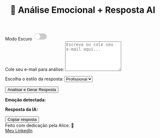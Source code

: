 <!DOCTYPE html>
<html lang="pt-BR">
<head>
<meta charset="UTF-8" />
<meta name="viewport" content="width=device-width, initial-scale=1" />
<title>Analise Emocional - AI Resposta</title>
<style>
  :root {
    --bg-light: #ffcefa;
    --text-light: #222;
    --bg-dark: #1e1e2f;
    --text-dark: #ddd;
    --primary: #fc4c90;
    --secondary: #ff5c9b;
    --border-radius: 8px;
  }

  body {
    margin: 0;
    font-family: 'Segoe UI', Tahoma, Geneva, Verdana, sans-serif;
    background-color: var(--bg-light);
    color: var(--text-light);
    transition: background-color 0.3s, color 0.3s;
  }
  body.dark {
    background-color: var(--bg-dark);
    color: var(--text-dark);
  }

  header {
    padding: 1rem;
    background-color: var(--primary);
    color: white;
    text-align: center;
  }

  main {
    max-width: 600px;
    margin: 2rem auto;
    padding: 1rem;
    background: white;
    border-radius: var(--border-radius);
    box-shadow: 0 0 15px rgba(0,0,0,0.1);
    transition: background 0.3s, color 0.3s;
  }
  body.dark main {
    background: #2c2c44;
  }

  label {
    display: block;
    margin-bottom: 0.5rem;
    font-weight: 600;
  }

  textarea, select, input[type="text"] {
    width: 100%;
    padding: 0.5rem;
    margin-bottom: 1rem;
    border: 2px solid var(--primary);
    border-radius: var(--border-radius);
    font-size: 1rem;
    resize: vertical;
    background: inherit;
    color: inherit;
    transition: background-color 0.3s, color 0.3s, border-color 0.3s;
  }

  button {
    background-color: var(--secondary);
    border: none;
    color: white;
    padding: 0.75rem 1.5rem;
    font-size: 1rem;
    border-radius: var(--border-radius);
    cursor: pointer;
    transition: background-color 0.3s;
  }
  button:hover {
    background-color: #e07b50;
  }

  #result {
    margin-top: 1rem;
    padding: 1rem;
    border: 2px solid var(--primary);
    border-radius: var(--border-radius);
    background-color: #f0e9ff;
    color: #3a026a;
    display: none;
  }
  body.dark #result {
    background-color: #463973;
    color: #d1c4e9;
    border-color: #9575cd;
  }

  #copyBtn {
    margin-top: 1rem;
    background-color: var(--primary);
  }
  #copyBtn:hover {
    background-color: #5a058c;
  }

  .footer {
    margin-top: 2rem;
    font-size: 0.9rem;
    text-align: center;
    color: var(--primary);
  }
  body.dark .footer {
    color: #d1c4e9;
  }

  /* Toggle switch */
  .toggle-switch {
    position: fixed;
    top: 1rem;
    right: 1rem;
    display: flex;
    align-items: center;
    gap: 0.5rem;
    font-weight: 600;
    cursor: pointer;
    user-select: none;
  }
  .toggle-switch input {
    width: 40px;
    height: 20px;
    appearance: none;
    background: #ccc;
    border-radius: 20px;
    position: relative;
    outline: none;
    cursor: pointer;
    transition: background 0.3s;
  }
  .toggle-switch input:checked {
    background: var(--primary);
  }
  .toggle-switch input::before {
    content: "";
    position: absolute;
    width: 18px;
    height: 18px;
    border-radius: 50%;
    top: 1px;
    left: 1px;
    background: white;
    transition: 0.3s;
  }
  .toggle-switch input:checked::before {
    left: 21px;
  }
</style>
</head>
<body>
<header>
  <h1>🧠 Análise Emocional + Resposta AI</h1>
</header>

<div class="toggle-switch">
  <label for="darkModeToggle">Modo Escuro</label>
  <input type="checkbox" id="darkModeToggle" />
</div>

<main>
  <label for="emailInput">Cole seu e-mail para análise:</label>
  <textarea id="emailInput" rows="6" placeholder="Escreva ou cole seu e-mail aqui..."></textarea>

  <label for="toneSelect">Escolha o estilo da resposta:</label>
  <select id="toneSelect">
    <option value="profissional">Profissional</option>
    <option value="amigável">Amigável</option>
    <option value="formal">Formal</option>
    <option value="criativo">Criativo</option>
    <option value="motivador">Motivador</option>
  </select>

  <button id="analyzeBtn">Analisar e Gerar Resposta</button>

  <div id="result">
    <p><strong>Emoção detectada:</strong> <span id="emotion"></span></p>
    <p><strong>Resposta da IA:</strong></p>
    <p id="response"></p>
    <button id="copyBtn">Copiar resposta</button>
  </div>
</main>

<footer class="footer">
  Feito com dedicação pela Alice. 🌟 <br />
  <a href="https://www.linkedin.com/in/alice-araujo-souza-556378301" target="_blank" rel="noopener noreferrer">Meu LinkedIn</a>
</footer>

<script>
  const apiKey = "AIzaSyB1XccN3q7WBh2SOp-9Df_8aBtj81TwC3c";

  document.getElementById("analyzeBtn").addEventListener("click", async () => {
    const email = document.getElementById("emailInput").value.trim();
    const tone = document.getElementById("toneSelect").value;
    const emotionEl = document.getElementById("emotion");
    const responseEl = document.getElementById("response");
    const resultBox = document.getElementById("result");

    if (!email) {
      alert("Cole um e-mail para analisar.");
      return;
    }

    resultBox.style.display = "block";
    emotionEl.textContent = "Analisando com olhos atentos...";
    responseEl.textContent = "Gerando resposta com sensibilidade...";

    const prompt = `Você é uma IA treinada para interpretar emoções e responder e-mails com base em diferentes estilos. Analise o tom emocional geral do seguinte e-mail e gere uma resposta no estilo '${tone}':\n\n${email}\n\nResposta:`;

    try {
      const res = await fetch(`https://generativelanguage.googleapis.com/v1beta/models/gemini-2.0-flash:generateContent?key=${apiKey}`, {
        method: "POST",
        headers: {
          "Content-Type": "application/json"
        },
        body: JSON.stringify({
          contents: [{ role: "user", parts: [{ text: prompt }] }]
        })
      });

      const data = await res.json();
      const output = data.candidates?.[0]?.content?.parts?.[0]?.text || "Não foi possível gerar resposta.";

      const partes = output.split("Resposta:");
      emotionEl.textContent = partes[0]?.trim() || "Emoção não detectada.";
      responseEl.textContent = partes[1]?.trim() || "Resposta não encontrada.";

    } catch (err) {
      emotionEl.textContent = "Erro na análise emocional.";
      responseEl.textContent = "Erro na geração de resposta.";
      console.error(err);
    }
  });

  document.getElementById("copyBtn").addEventListener("click", () => {
    const text = document.getElementById("response").textContent;
    navigator.clipboard.writeText(text)
      .then(() => alert("Resposta copiada com sucesso!"))
      .catch(() => alert("Erro ao copiar."));
  });

  // Modo escuro toggle
  const toggle = document.getElementById("darkModeToggle");
  toggle.addEventListener("change", () => {
    document.body.classList.toggle("dark", toggle.checked);
  });

  // Detecta preferencia do sistema e ativa modo escuro automaticamente
  if (window.matchMedia && window.matchMedia('(prefers-color-scheme: dark)').matches) {
    toggle.checked = true;
    document.body.classList.add("dark");
  }
</script>
</body>
</html>
